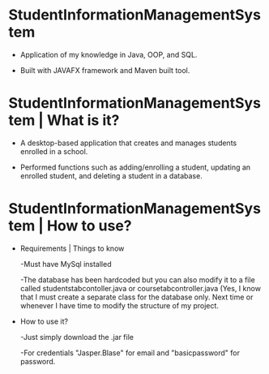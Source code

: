 # StudentInformationManagementSystem

- Application of my knowledge in Java, OOP, and SQL.

- Built with JAVAFX framework and Maven built tool.

# StudentInformationManagementSystem  | What is it?

- A desktop-based application that creates and manages students enrolled in a school.

- Performed functions such as adding/enrolling a student, updating an enrolled student, and deleting a student in a database.

# StudentInformationManagementSystem  | How to use?

- Requirements | Things to know

  -Must have MySql installed 
  
  -The database has been hardcoded but you can also modify it to a file called studentstabcontoller.java or coursetabcontroller.java (Yes, I know that I must create a separate class for the database only. Next 
  time or whenever I have time to modify the structure of my project.

- How to use it?

  -Just simply download the .jar file

  -For credentials "Jasper.Blase" for email and "basicpassword" for password.
   




  

